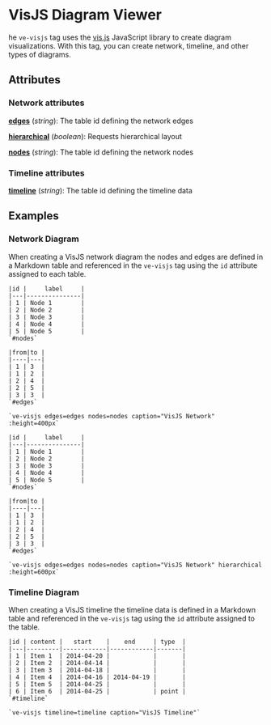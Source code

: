 # VisJS Diagram Viewer

<style> 
    .markdown-section h3 ~ p > strong > a { color: crimson; font-size: 110%; text-decoration: none; }
    .markdown-section table { 
        margin-left:3rem; 
        width: calc(100% - 6rem); 
        border:1px solid #555;
    }
    .markdown-section td, .markdown-section th {
        border:1px solid #555;
        padding: 8px;
        line-height: 1.2;
    }
    .markdown-section th {
        background-color:#E2F0F7;
        font-weight:bold !important;
        text-align:center !important;
    }

</style>

he `ve-visjs` tag uses the [vis.js](https://visjs.org/) JavaScript library to create diagram visualizations. With this tag, you can create network, timeline, and other types of diagrams.

## Attributes

### Network attributes 

**[edges](#network-diagram)** (_string_):  The table id defining the network edges

**[hierarchical](#network-diagram)** (_boolean_):  Requests hierarchical layout

**[nodes](#network-diagram)** (_string_):  The table id defining the network nodes

### Timeline attributes 

**[timeline](#timeline-diagram)** (_string_):  The table id defining the timeline data

## Examples

### Network Diagram

When creating a VisJS network diagram the nodes and edges are defined in a Markdown table and referenced in the `ve-visjs` tag using the `id` attribute assigned to each table.

<ve-snippet collapsible label="VisJS network diagram">

    |id |     label     |
    |---|---------------|
    | 1 | Node 1        |
    | 2 | Node 2        |
    | 3 | Node 3        |
    | 4 | Node 4        |
    | 5 | Node 5        |
    `#nodes`

    |from|to |
    |----|---|
    | 1 | 3  |
    | 1 | 2  |
    | 2 | 4  |
    | 2 | 5  |
    | 3 | 3  |
    `#edges`

    `ve-visjs edges=edges nodes=nodes caption="VisJS Network" :height=400px`

</ve-snippet>

<ve-snippet collapsible label="VisJS network diagram with hierarchical layout">

    |id |     label     |
    |---|---------------|
    | 1 | Node 1        |
    | 2 | Node 2        |
    | 3 | Node 3        |
    | 4 | Node 4        |
    | 5 | Node 5        |
    `#nodes`

    |from|to |
    |----|---|
    | 1 | 3  |
    | 1 | 2  |
    | 2 | 4  |
    | 2 | 5  |
    | 3 | 3  |
    `#edges`

    `ve-visjs edges=edges nodes=nodes caption="VisJS Network" hierarchical :height=600px`

</ve-snippet>

### Timeline Diagram

When creating a VisJS timeline the timeline data is defined in a Markdown table and referenced in the `ve-visjs` tag using the `id` attribute assigned to the table.

<ve-snippet collapsible label="VisJS timeline diagram">

    |id | content |   start    |    end     | type  |
    |---|---------|------------|------------|-------|
    | 1 | Item 1  | 2014-04-20 |            |       |
    | 2 | Item 2  | 2014-04-14 |            |       |
    | 3 | Item 3  | 2014-04-18 |            |       |
    | 4 | Item 4  | 2014-04-16 | 2014-04-19 |       |
    | 5 | Item 5  | 2014-04-25 |            |       |
    | 6 | Item 6  | 2014-04-25 |            | point |
    `#timeline`

    `ve-visjs timeline=timeline caption="VisJS Timeline"`

</ve-snippet>

